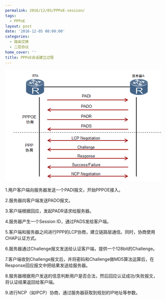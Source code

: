 ```yaml
---
permalink: 2016/12/05/PPPoE-session/
tags:
  - PPPoE
layout: post
date: '2016-12-05 08:00:00'
categories:
  - 路由交换
  - 二层协议
home_cover: ''
title: PPPoE会话建立过程
---
```


![5ab8edb3aa4cc.png](../post_images/41a571ac901291cd5b464c4b3ce7b42a.png)


1.用户客户端向服务器发送一个PADI报文，开始PPPOE接入。


2.服务器向客户端发送PADO报文。


3.客户端根据回应，发起PADR请求给服务器。


4.服务器产生一个Session ID，通过PADS发给客户端。


5.客户端和服务器之间进行PPP的LCP协商，建立链路层通信。同时，协商使用CHAP认证方式。


6.服务器通过Challenge报文发送给认证客户端，提供一个128bit的Challenge。


7.客户端收到Challenge报文后，并将密码和Challenge做MD5算法运算后，在Response回应报文中把结果发送给服务器。


8.服务器根据用户发送的信息判断用户是否合法，然后回应认证成功/失败报文，将认证结果返回给客户端。


9.进行NCP（如IPCP）协商，通过服务器获取到规划的IP地址等参数。

